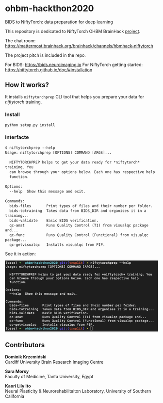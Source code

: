 # ohbm-hackthon2020
BIDS to NiftyTorch: data preparation for deep learning

This repository is dedicated to NiftyTorch OHBM BrainHack [project](https://github.com/ohbm/hackathon2020/issues/85).

The chat room: https://mattermost.brainhack.org/brainhack/channels/hbmhack-niftytorch

The project pitch is included in the repo. 

For BIDS: https://bids.neuroimaging.io
For NiftyTorch getting started: https://niftytorch.github.io/doc/#installation


## How it works?

It installs `niftytorchprep` CLI tool that helps you prepare your data for *niftytorch* training.

### Install
```
python setup.py install
```

### Interfacte
```
$ niftytorchprep --help  
Usage: niftytorchprep [OPTIONS] COMMAND [ARGS]...

  NIFTYTORCHPREP helps to get your data ready for *niftytorch* training. You
  can browse through your options below. Each one has respective help
  function.

Options:
  --help  Show this message and exit.

Commands:
  bids-files       Print types of files and their number per folder.
  bids-totraining  Takes data from BIDS_DIR and organises it in a training...
  bids-validate    Basic BIDS verification.
  qc-anat          Runs Quality Control (T1) from visualqc package and...
  qc-func          Runs Quality Control (Functional) from visualqc package...
  qc-getvisualqc   Installs visualqc from PIP.
```

See it in action:

![nitrytorchprep demo](extras/niftytorch.gif "nitrytorchprep demo")

## Contributors
**Dominik Krzemiński**  
Cardiff University Brain Research Imaging Centre

**Sara Morsy**  
Faculty of Medicine, Tanta University, Egypt

**Kaori Lily Ito**  
Neural Plasticity & Neurorehabilitaiton Laboratory, University of Southern California
